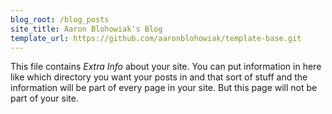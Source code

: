 ```yaml
---
blog_root: /blog_posts
site_title: Aaron Blohowiak's Blog
template_url: https://github.com/aaronblohowiak/template-base.git
---
```


This file contains _Extra Info_ about your site.  You can
put information in here like which directory you want your posts in
and that sort of stuff and the information will be part of every page
in your site.  But this page will not be part of your site.

